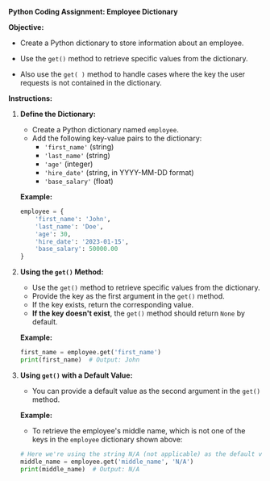 **Python Coding Assignment: Employee Dictionary**

**Objective:**

- Create a Python dictionary to store information about an employee. 

- Use the `get()` method to retrieve specific values from the dictionary.

- Also use the `get( )` method to handle cases where the key the user requests is not contained in the dictionary.

**Instructions:**

1. **Define the Dictionary:**
   - Create a Python dictionary named `employee`.
   - Add the following key-value pairs to the dictionary:
     - `'first_name'` (string)
     - `'last_name'` (string)
     - `'age'` (integer)
     - `'hire_date'` (string, in YYYY-MM-DD format)
     - `'base_salary'` (float)

   **Example:**

   ```python
   employee = {
       'first_name': 'John',
       'last_name': 'Doe',
       'age': 30,
       'hire_date': '2023-01-15',
       'base_salary': 50000.00
   }
   ```

2. **Using the `get()` Method:**
   - Use the `get()` method to retrieve specific values from the dictionary.
   - Provide the key as the first argument in the `get()` method.
   - If the key exists, return the corresponding value.
   - **If the key doesn't exist**, the `get()` method should return `None` by default.

   **Example:**

   ```python
   first_name = employee.get('first_name')
   print(first_name)  # Output: John
   ```

3. **Using `get()` with a Default Value:**
   - You can provide a default value as the second argument in the `get()` method.

   **Example:**

   - To retrieve the employee's middle name, which is not one of the keys in the `employee` dictionary shown above:

   ```python
   # Here we're using the string N/A (not applicable) as the default value for the get( ) method
   middle_name = employee.get('middle_name', 'N/A')
   print(middle_name)  # Output: N/A
   ```

